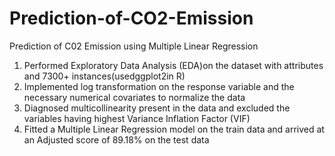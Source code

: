 # Prediction-of-CO2-Emission
Prediction of C02 Emission using Multiple Linear Regression 

1) Performed Exploratory Data Analysis (EDA)on the dataset with attributes and 7300+ instances(usedggplot2in R)
2) Implemented log transformation on the response variable and the necessary numerical covariates to normalize the data
3) Diagnosed multicollinearity present in the data and excluded the variables having highest Variance Inflation Factor (VIF)
4) Fitted a Multiple Linear Regression model on the train data and arrived at an Adjusted score of 89.18% on the test data
